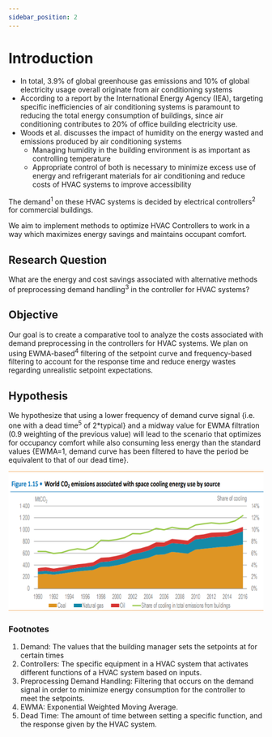 ```yaml
---
sidebar_position: 2
---
```


# Introduction

* In total, 3.9% of global greenhouse gas emissions and 10%
of global electricity usage overall originate from air conditioning systems
*  According to a report by the International
Energy Agency (IEA), targeting specific inefficiencies of air
conditioning systems is paramount to reducing the total energy
consumption of buildings, since air conditioning contributes
to 20% of office building electricity use. 
* Woods et al. discusses the impact of humidity on the energy wasted and emissions produced by air conditioning systems
  * Managing humidity in the building environment is as
important as controlling temperature
  * Appropriate control of both is necessary to minimize excess use of energy and refrigerant materials for air conditioning and reduce costs of HVAC systems to improve accessibility

The demand<sup>1</sup> on these HVAC systems is decided by electrical controllers<sup>2</sup> for commercial buildings.

We aim to implement methods to optimize HVAC Controllers to work in a way which maximizes energy savings and maintains occupant comfort.

## Research Question

What are the energy and cost savings associated with alternative methods of preprocessing demand handling<sup>3</sup> in the controller for HVAC systems?

## Objective

Our goal is to create a comparative tool to analyze the costs associated with demand preprocessing in the controllers for HVAC systems. We plan on using EWMA-based<sup>4</sup> filtering of the setpoint curve and frequency-based filtering to account for the response time and reduce energy wastes regarding unrealistic setpoint expectations.

## Hypothesis

We hypothesize that using a lower frequency of demand curve signal {i.e. one with a dead time<sup>5</sup> of 2*typical} and a midway value for EWMA filtration (0.9 weighting of the previous value) will lead to the scenario that optimizes for occupancy comfort while also consuming less energy than the standard values {EWMA=1, demand curve has been filtered to have the period be equivalent to that of our dead time}.

<img src="https://raw.githubusercontent.com/suobset/iCons3/main/assets/diag4.png" />

### Footnotes

1. Demand: The values that the building manager sets the setpoints at for certain times
2. Controllers: The specific equipment in a HVAC system that activates different functions of a HVAC system based on inputs.
3. Preprocessing Demand Handling: Filtering that occurs on the demand signal in order to minimize energy consumption for the controller to meet the setpoints.
4. EWMA: Exponential Weighted Moving Average.
5. Dead Time: The amount of time between setting a specific function, and the response given by the HVAC system.